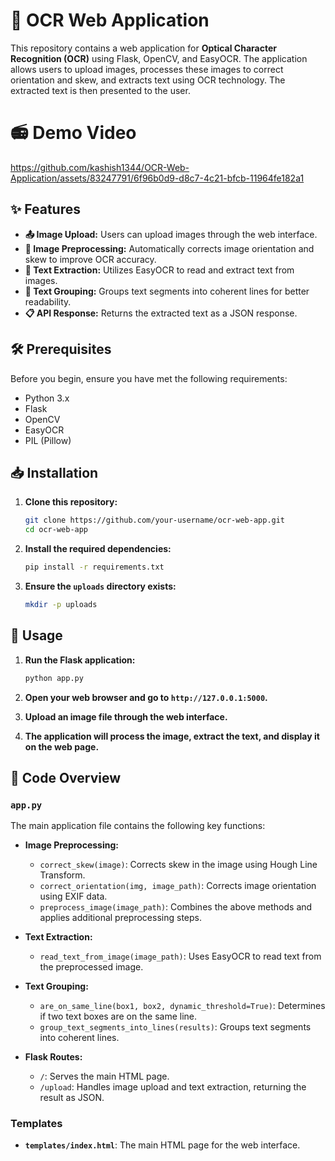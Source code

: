 
# 📄 OCR Web Application

This repository contains a web application for **Optical Character Recognition (OCR)** using Flask, OpenCV, and EasyOCR. The application allows users to upload images, processes these images to correct orientation and skew, and extracts text using OCR technology. The extracted text is then presented to the user.

# 📻 Demo Video

https://github.com/kashish1344/OCR-Web-Application/assets/83247791/6f96b0d9-d8c7-4c21-bfcb-11964fe182a1

## ✨ Features

- **📤 Image Upload:** Users can upload images through the web interface.
- **🔧 Image Preprocessing:** Automatically corrects image orientation and skew to improve OCR accuracy.
- **📝 Text Extraction:** Utilizes EasyOCR to read and extract text from images.
- **📑 Text Grouping:** Groups text segments into coherent lines for better readability.
- **📋 API Response:** Returns the extracted text as a JSON response.

## 🛠 Prerequisites

Before you begin, ensure you have met the following requirements:

- Python 3.x
- Flask
- OpenCV
- EasyOCR
- PIL (Pillow)

## 📥 Installation

1. **Clone this repository:**

    ```bash
    git clone https://github.com/your-username/ocr-web-app.git
    cd ocr-web-app
    ```

2. **Install the required dependencies:**

    ```bash
    pip install -r requirements.txt
    ```

3. **Ensure the `uploads` directory exists:**

    ```bash
    mkdir -p uploads
    ```

## 🚀 Usage

1. **Run the Flask application:**

    ```bash
    python app.py
    ```

2. **Open your web browser and go to `http://127.0.0.1:5000`.**

3. **Upload an image file through the web interface.**

4. **The application will process the image, extract the text, and display it on the web page.**

## 🧩 Code Overview

### `app.py`

The main application file contains the following key functions:

- **Image Preprocessing:**
  - `correct_skew(image)`: Corrects skew in the image using Hough Line Transform.
  - `correct_orientation(img, image_path)`: Corrects image orientation using EXIF data.
  - `preprocess_image(image_path)`: Combines the above methods and applies additional preprocessing steps.
  
- **Text Extraction:**
  - `read_text_from_image(image_path)`: Uses EasyOCR to read text from the preprocessed image.
  
- **Text Grouping:**
  - `are_on_same_line(box1, box2, dynamic_threshold=True)`: Determines if two text boxes are on the same line.
  - `group_text_segments_into_lines(results)`: Groups text segments into coherent lines.

- **Flask Routes:**
  - `/`: Serves the main HTML page.
  - `/upload`: Handles image upload and text extraction, returning the result as JSON.

### Templates

- **`templates/index.html`**: The main HTML page for the web interface.

